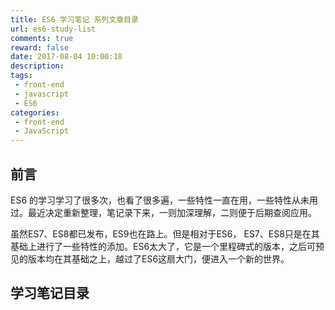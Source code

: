 ```yaml
---
title: ES6 学习笔记 系列文章目录
url: es6-study-list
comments: true
reward: false
date: 2017-08-04 10:00:18
description:
tags:
 - front-end
 - javascript
 - ES6
categories:
 - front-end
 - JavaScript
---
```



## 前言

ES6 的学习学习了很多次，也看了很多遍，一些特性一直在用，一些特性从未用过。最近决定重新整理，笔记录下来，一则加深理解，二则便于后期查阅应用。

虽然ES7、ES8都已发布，ES9也在路上。但是相对于ES6， ES7、ES8只是在其基础上进行了一些特性的添加。ES6太大了，它是一个里程碑式的版本，之后可预见的版本均在其基础之上，越过了ES6这扇大门，便进入一个新的世界。

<!--more-->

## 学习笔记目录

